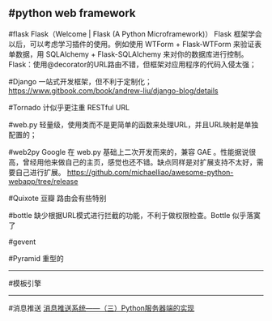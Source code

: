 #python web framework
---
#flask
Flask（Welcome | Flask (A Python Microframework)）
Flask 框架学会以后，可以考虑学习插件的使用。例如使用 WTForm + Flask-WTForm 来验证表单数据，用 SQLAlchemy + Flask-SQLAlchemy 来对你的数据库进行控制。
Flask：使用@decorator的URL路由不错，但框架对应用程序的代码入侵太强；

#Django
一站式开发框架，但不利于定制化；
https://www.gitbook.com/book/andrew-liu/django-blog/details

#Tornado
计似乎更注重 RESTful URL

#web.py
轻量级，使用类而不是更简单的函数来处理URL，并且URL映射是单独配置的；

#web2py
Google 在 web.py 基础上二次开发而来的，兼容 GAE 。性能据说很高，曾经用他来做自己的主页，感觉也还不错。缺点同样是对扩展支持不太好，需要自己进行扩展。
https://github.com/michaelliao/awesome-python-webapp/tree/release

#Quixote
豆瓣
路由会有些特别

#bottle
缺少根据URL模式进行拦截的功能，不利于做权限检查。Bottle 似乎落寞了

#gevent

#Pyramid
重型的 


----
#模板引擎


---
#消息推送
[消息推送系统——（三）Python服务器端的实现](http://www.douban.com/note/279099289/)










